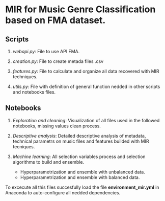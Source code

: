 ﻿# MIR for Music Genre Classification based on FMA dataset.

## Scripts

1. _webapi.py_: File to use API FMA.

2. _creation.py_: File to create metada files .csv

3. _features.py_: File to calculate and organize all data recovered with MIR techniques.

4. _utils.py_: File with definition of general function nedded in other scripts and notebooks files.

## Notebooks

1. _Exploration and cleaning_: Visualization of all files used in the followed notebooks, missing values clean process.

2. _Descriptive analysis_: Detailed descriptive analysis of metadata, technical parametrs on music files and features builded with MIR tecniques. 

3. _Machine learning_: All selection variables process and selection algorithms to build and ensemble.

	* Hyperparametrization and ensemble with unbalanced data.
	* Hyperparametrization and ensemble with balanced data.


To excecute all this files succesfully load the file __environment_mir.yml__ in Anaconda to auto-configure all nedded dependencies.
